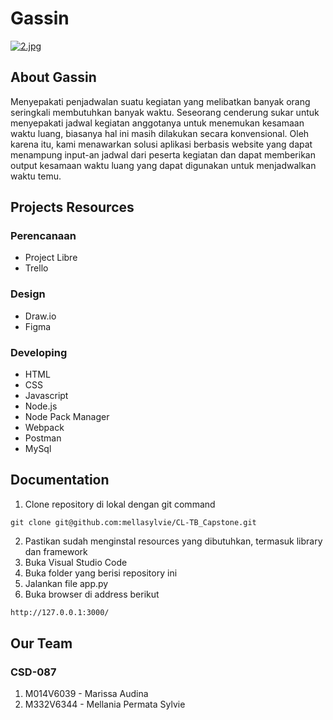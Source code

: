 # Gassin

[![2.jpg](https://i.postimg.cc/1zXSrFFx/2.jpg)](https://postimg.cc/872x1jww)
## About Gassin
Menyepakati penjadwalan suatu kegiatan yang melibatkan banyak orang seringkali membutuhkan banyak waktu. Seseorang cenderung sukar untuk menyepakati jadwal kegiatan anggotanya untuk menemukan kesamaan waktu luang, biasanya hal ini masih dilakukan secara konvensional. Oleh karena itu, kami menawarkan solusi aplikasi berbasis website yang dapat menampung input-an jadwal dari peserta kegiatan dan dapat memberikan output kesamaan waktu luang yang dapat digunakan untuk menjadwalkan waktu temu.

## Projects Resources

### Perencanaan
- Project Libre
- Trello

### Design
- Draw.io
- Figma

### Developing
- HTML
- CSS
- Javascript
- Node.js
- Node Pack Manager
- Webpack
- Postman
- MySql

## Documentation

1. Clone repository di lokal dengan git command
```
git clone git@github.com:mellasylvie/CL-TB_Capstone.git
```
2. Pastikan sudah menginstal resources yang dibutuhkan, termasuk library dan framework 
3. Buka Visual Studio Code
3. Buka folder yang berisi repository ini
4. Jalankan file app.py
5. Buka browser di address berikut
```sh 
http://127.0.0.1:3000/
```

## Our Team

### CSD-087
1. M014V6039 - Marissa Audina 
2. M332V6344 - Mellania Permata Sylvie 
